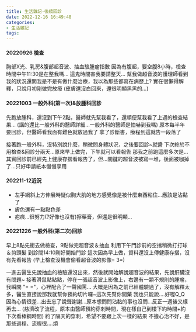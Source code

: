 ```yaml
---
title: 生活雜記-後續回診
date: 2022-12-16 16:49:48
categories: 
- 生活雜記
tags:
---
```

#### 20220926 檢查
胸部X光、乳房&腹部超音波、抽血驗腫瘤指數
因為有腹超，要空腹8小時，檢查時間中午11:30是在整我嗎...
這鬼時間害我要請整天...
幫我做超音波的護理師看到我的狀況還問我是不是有做什麼治療，我以為那些都寫在病歷上?
實在很懶得解釋，只說月初剛做完放療
(皮膚還沒白回來，還很明顯黑黑的...)

#### 20221003 一般外科(第一次)&放腫科回診
先跑放腫科，還沒到下午2點，醫師就先幫我看了，還順便幫我看了上週的檢查結果...
(講的還比一般外科的醫師詳細...一般外科的醫師是怕嚇到我嗎)
原本每半年要回診，但醫師看我面有難色就放過我了
拿了診斷書，療程到這就告一段落了

接著跑一般外科，沒特別說什麼，稍微問身體狀況，之後要回診~就醬
下次終於不用檢查&回診分兩天...原來早上做完，下午就可以看報告
那我之前跑這麼多次是...
其實回診前已經先上健康存摺看報告了，但...關鍵的超音波被寫一堆，後面被咖掉了...只好申請紙本慢慢享用

#### 202211-12近況
- 左手網斜上方伸展時疑似胸大肌的地方感覺像是被什麼東西粘住...應該是沾黏了
- 膚色還有一點點色差
- 疤痕...很努力(?好像也沒有)擦藥膏，但還是很明顯...

#### 20221226 一般外科(第二次)回診
早上8點先衝去做檢查，9點做完超音波＆抽血
利用下午門診前的空擋稍微打打球＆剪頭髮
到診間14:10剛好開始門診
這次因為早上做，資料還沒上傳健康存摺，沒有先看報告
(早上檢查沒機會偷看超音波的影像= 3=)

一進去醫生先說抽血的檢驗還沒出來，然後就開始解說超音波的結果，先說肝臟沒有問題~
接著滑鼠點點點，停在一張超音波上影像上，右邊有一顆不規則的腫瘤，我瞬間 "= ="，心裡配合了一聲國罵...
大概是因為之前已經體驗過了，沒有解釋太多，醫生直接說那我就幫你預約切片囉~這次先幫你開藥
我也只能說....好喔Q_Q
因為心情很差...出去忘了說聲謝謝...原本想問問沾黏的事也沒問...反正一週後又樣再去...
(慈濟改了流程，原本由醫師預約穿刺時間，現在樣自己到樓下約時間+約下次看棒鋼時間)
約了隔天的穿刺，希望不要跟上次一樣的結果
不擔心治不好，是那些過程、流程很....煩